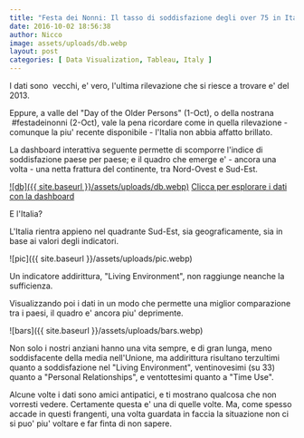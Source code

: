 ```yaml
---
title: "Festa dei Nonni: Il tasso di soddisfazione degli over 75 in Italia e' tra i peggiori in Europa."
date: 2016-10-02 18:56:38
author: Nicco
image: assets/uploads/db.webp
layout: post
categories: [ Data Visualization, Tableau, Italy ]
---
```


I dati sono  vecchi, e' vero, l'ultima rilevazione che si riesce a trovare e' del 2013.

Eppure, a valle del "Day of the Older Persons" (1-Oct), o della nostrana  #festadeinonni (2-Oct), vale la pena ricordare come in quella rilevazione - comunque la piu' recente disponibile - l'Italia non abbia affatto brillato.

La dashboard interattiva seguente permette di scomporre l'indice di soddisfazione paese per paese; e il quadro che emerge e' - ancora una volta - una netta frattura del continente, tra Nord-Ovest e Sud-Est.

[![db]({{ site.baseurl }}/assets/uploads/db.webp)](https://public.tableau.com/profile/nicco.cirone#!/vizhome/SatisfactionofelderlyEuropeansaged75yearsorolder2013/SatisfactionofelderlyEuropeansaged75yearsorolder)
[Clicca per esplorare i dati con la dashboard](https://public.tableau.com/app/profile/nicco.cirone/viz/SatisfactionofelderlyEuropeansaged75yearsorolder2013/SatisfactionofelderlyEuropeansaged75yearsorolder)

E l'Italia?

L'Italia rientra appieno nel quadrante Sud-Est, sia geograficamente, sia in base ai valori degli indicatori.

![pic]({{ site.baseurl }}/assets/uploads/pic.webp)

Un indicatore addirittura, "Living Environment", non raggiunge neanche la sufficienza.

Visualizzando poi i dati in un modo che permette una miglior comparazione tra i paesi, il quadro e' ancora piu' deprimente.

![bars]({{ site.baseurl }}/assets/uploads/bars.webp)

Non solo i nostri anziani hanno una vita sempre, e di gran lunga, meno soddisfacente della media nell'Unione, ma addirittura risultano terzultimi quanto a soddisfazione nel "Living Environment", ventinovesimi (su 33) quanto a "Personal Relationships", e ventottesimi quanto a "Time Use".

Alcune volte i dati sono amici antipatici, e ti mostrano qualcosa che non vorresti vedere. Certamente questa e' una di quelle volte. Ma, come spesso accade in questi frangenti, una volta guardata in faccia la situazione non ci si puo' piu' voltare e far finta di non sapere.
